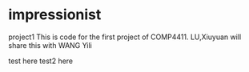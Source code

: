 # impressionist
project1
This is code for the first project of COMP4411. LU,Xiuyuan will share this with WANG Yili

test here 
test2 here

